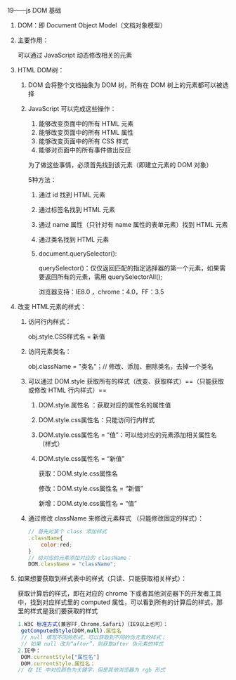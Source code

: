 19——js DOM 基础

1. DOM：即 Document Object Model（文档对象模型）

2. 主要作用：

   可以通过 JavaScript 动态修改相关的元素

3. HTML  DOM树：

   1. DOM 会将整个文档抽象为 DOM 树，所有在 DOM 树上的元素都可以被选择

   2. JavaScript 可以完成这些操作：

      1. 能够改变页面中的所有 HTML 元素
      2. 能够改变页面中的所有 HTML 属性 
      3. 能够改变页面中的所有 CSS 样式
      4. 能够对页面中的所有事件做出反应

      为了做这些事情，必须首先找到该元素（即建立元素的 DOM 对象）

      5种方法：

      1. 通过 id 找到 HTML 元素

      2. 通过标签名找到 HTML 元素

      3. 通过 name 属性（只针对有 name 属性的表单元素）找到 HTML 元素

      4. 通过类名找到 HTML 元素

      5. document.querySelector():

         querySelector()：仅仅返回匹配的指定选择器的第一个元素，如果需要返回所有的元素，需用 querySelectorAll();

         浏览器支持：IE8.0 ，chrome：4.0，FF：3.5

4. 改变 HTML元素的样式：

   1. 访问行内样式：

      obj.style.CSS样式名 = 新值

   2. 访问元素类名：

      obj.className = "类名"；// 修改、添加、删除类名，去掉一个类名

   3. 可以通过 DOM.style 获取所有的样式（改变、获取样式）==（只能获取或修改 HTML 行内样式）==

      1. DOM.style.属性名 ：获取对应的属性名的属性值

      2. DOM.style.css属性名：只能访问行内样式

      3. DOM.style.css属性名 = “值”：可以给对应的元素添加相关属性名（样式）

      4. DOM.style.css属性名 = “新值”

         获取：DOM.style.css属性名

         修改：DOM.style.css属性名 = “新值”

         新增：DOM.style.css属性名 = “值”

   4. 通过修改 className 来修改元素样式 （只能修改固定的样式）：

      ```javascript
      // 首先对某个 class 添加样式
      .className{
          color:red;
      }
      // 给对应的元素添加对应的 className：
      DOM.className = "className";
      
      ```

5. 如果想要获取到样式表中的样式（只读、只能获取相关样式）：

   获取计算后的样式，即在对应的 chrome 下或者其他浏览器下的开发者工具中，找到对应样式里的 computed 属性，可以看到所有的计算后的样式，那里的样式是我们要获取的样式

   ```javascript
   1.W3C 标准方式(兼容FF,Chrome,Safari)（IE9以上也可）：
   	getComputedStyle(DOM,null).属性名
    // null 填写不同的形式，可以获取到不同的伪元素的样式；
    // 如果 null 改为“after”，则获取after 伪元素的样式
   2.IE中：
   	DOM.currentStyle["属性名"]
   	DOM.currentStyle.属性名；
   // 在 IE 中对应颜色为关键字，但是其他浏览器为 rgb 形式
   ```
